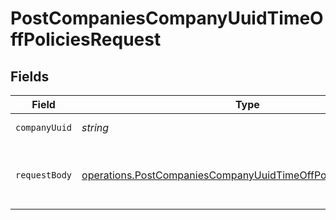 # PostCompaniesCompanyUuidTimeOffPoliciesRequest


## Fields

| Field                                                                                                                                          | Type                                                                                                                                           | Required                                                                                                                                       | Description                                                                                                                                    |
| ---------------------------------------------------------------------------------------------------------------------------------------------- | ---------------------------------------------------------------------------------------------------------------------------------------------- | ---------------------------------------------------------------------------------------------------------------------------------------------- | ---------------------------------------------------------------------------------------------------------------------------------------------- |
| `companyUuid`                                                                                                                                  | *string*                                                                                                                                       | :heavy_check_mark:                                                                                                                             | The UUID of the company                                                                                                                        |
| `requestBody`                                                                                                                                  | [operations.PostCompaniesCompanyUuidTimeOffPoliciesRequestBody](../../models/operations/postcompaniescompanyuuidtimeoffpoliciesrequestbody.md) | :heavy_minus_sign:                                                                                                                             | Requires a policy name, a policy_type, and an accrual_method                                                                                   |
